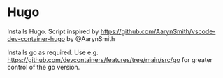 # Hugo

Installs Hugo. Script inspired by <https://github.com/AarynSmith/vscode-dev-container-hugo> by @AarynSmith

Installs go as required. Use e.g. <https://github.com/devcontainers/features/tree/main/src/go> for greater control of the go version.
